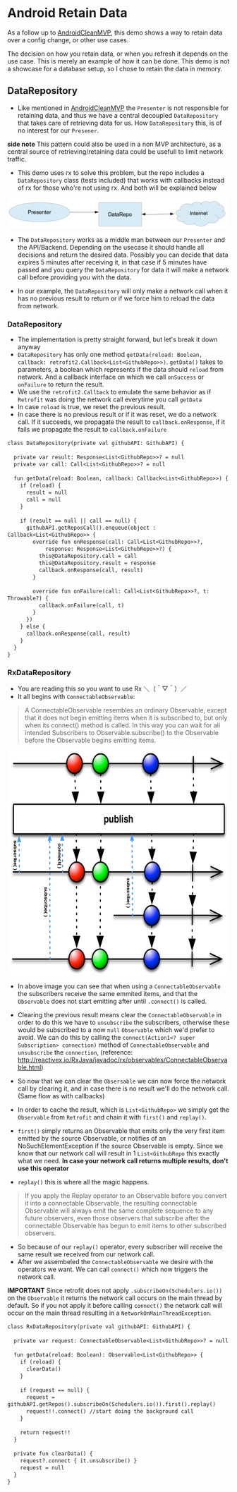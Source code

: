 # Android Retain Data

As a follow up to <a href="https://github.com/nomisRev/AndroidCleanMVP">AndroidCleanMVP</a>, this demo shows a way to retain data over a config change, or other use cases.

The decision on how you retain data, or when you refresh it depends on the use case. This is merely an example of how it can be done. This demo is not a showcase for a database setup, so I chose to retain the data in memory.

## DataRepository

* Like mentioned in <a href="https://github.com/nomisRev/AndroidCleanMVP">AndroidCleanMVP</a> the `Presenter` is not responsible for retaining data, and thus we have a central decoupled `DataRepository` that takes care of retrieving data for us. How `DataRepository` this, is of no interest for our `Presener`.

 **side note** This pattern could also be used in a non MVP architecture, as a central source of retrieving/retaining data could be usefull to limit network traffic.

* This demo uses rx to solve this problem, but the repo includes a `DataRepository` class (tests included) that works with callbacks instead of rx for those who're not using rx. And both will be explained below

<img src="/datarepo.png" alt="Data repository">

* The `DataRepository` works as a middle man between our `Presenter` and the API/Backend. Depending on the usecase it should handle all decisions and return the desired data. Possibly you can decide that data expires 5 minutes after receiving it, in that case if 5 minutes have passed and you query the `DataRepository` for data it will make a network call before providing you with the data.

* In our example, the `DataRepository` will only make a network call when it has no previous result to return or if we force him to reload the data from network.

### DataRepository

* The implementation is pretty straight forward, but let's break it down anyway
* `DataRepository` has only one method `getData(reload: Boolean, callback: retrofit2.Callback<List<GithubRepo>>)`. `getData()` takes to parameters, a boolean which represents if the data should `reload` from network. And a callback interface on which we call `onSuccess` or `onFailure` to return the result.
* We use the `retrofit2.Callback` to emulate the same behavior as if `Retrofit` was doing the network call everytime you call `getData`
* In case `reload` is true, we reset the previous result.
* In case there is no previous result or if it was reset, we do a network call. If it succeeds, we propagate the result to `callback.onResponse`, if it fails we propagate the result to `callback.onFailure`

```
class DataRepository(private val githubAPI: GithubAPI) {

  private var result: Response<List<GithubRepo>>? = null
  private var call: Call<List<GithubRepo>>? = null

  fun getData(reload: Boolean, callback: Callback<List<GithubRepo>>) {
    if (reload) {
      result = null
      call = null
    }

    if (result == null || call == null) {
      githubAPI.getReposCall().enqueue(object : Callback<List<GithubRepo>> {
        override fun onResponse(call: Call<List<GithubRepo>>?,
            response: Response<List<GithubRepo>>?) {
          this@DataRepository.call = call
          this@DataRepository.result = response
          callback.onResponse(call, result)
        }

        override fun onFailure(call: Call<List<GithubRepo>>?, t: Throwable?) {
          callback.onFailure(call, t)
        }
      })
    } else {
      callback.onResponse(call, result)
    }
  }
}
```

### RxDataRepository

 * You are reading this so you want to use Rx ＼（＾▽＾）／
 * It all begins with `ConnectableObservable`:
 
 > A ConnectableObservable resembles an ordinary Observable, except that it does not begin emitting items when it is subscribed to, but only when its connect() method is called. In this way you can wait for all intended Subscribers to Observable.subscribe() to the Observable before the Observable begins emitting items.

<img src="/ConnectableObservable.png" alt="Connectable Observable" width="640" height="510">

* In above image you can see that when using a `ConnectableObservable` the subscribers receive the same emmited items, and that the `Observable` does not start emitting after until `.connect()` is called.

* Clearing the previous result means clear the `ConnectableObservable` in order to do this we have to `unsubscribe` the subscribers, otherwise these would be subscribed to a now `null` `Observable` which we'd prefer to avoid. We can do this by calling the `connect(Action1<? super Subscription> connection)` method of `ConnectableObservable` and `unsubscribe` the `connection`, (reference: http://reactivex.io/RxJava/javadoc/rx/observables/ConnectableObservable.html)

* So now that we can clear the `Obsersable` we can now force the network call by clearing it, and in case there is no result we'll do the network call. (Same flow as with callbacks)
* In order to cache the result, which is `List<GithubRepo>` we simply get the `Observable` from `Retrofit` and chain it with `first()` and `replay()`.
* `first()` simply returns an Observable that emits only the very first item emitted by the source Observable, or notifies of an NoSuchElementException if the source Observable is empty. Since we know that our network call will result in 1 `List<GithubRepo` this exactly what we need. **In case your network call returns multiple results, don't use this operator**
* `replay()` this is where all the magic happens.

> If you apply the Replay operator to an Observable before you convert it into a connectable Observable, the resulting connectable Observable will always emit the same complete sequence to any future observers, even those observers that subscribe after the connectable Observable has begun to emit items to other subscribed observers.

* So because of our `replay()` operator, every subscriber will receive the same result we received from our network call.
* After we assembeled the `ConnectableObservable` we desire with the operators we want. We can call `connect()` which now triggers the network call.

**IMPORTANT** Since retrofit does not apply `.subscribeOn(Schedulers.io())` on the `Observable` it returns the network call occurs on the main thread by default. So if you not apply it before calling `connect()` the network call will occur on the main thread resulting in a `NetworkOnMainThreadException`.

```
class RxDataRepository(private val githubAPI: GithubAPI) {

  private var request: ConnectableObservable<List<GithubRepo>>? = null

  fun getData(reload: Boolean): Observable<List<GithubRepo>> {
    if (reload) {
      clearData()
    }

    if (request == null) {
      request = githubAPI.getRepos().subscribeOn(Schedulers.io()).first().replay()
      request!!.connect() //start doing the background call
    }

    return request!!
  }

  private fun clearData() {
    request?.connect { it.unsubscribe() }
    request = null
  }
}
```
